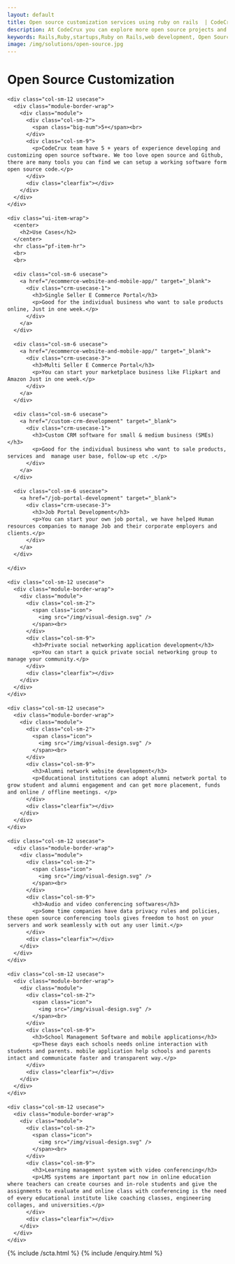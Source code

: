 ```yaml
---
layout: default
title: Open source customization services using ruby on rails  | CodeCrux
description: At CodeCrux you can explore more open source projects and web development services which will be developed in ruby on rails, angularjs, and devops for your business.
keywords: Rails,Ruby,startups,Ruby on Rails,web development, Open Source Development
image: /img/solutions/open-source.jpg
---
```


<!-- 
  TODO 
  https://digital.com/blog/open-source-business/
  add blog post links
  https://awesomeopensource.com/
  https://github.com/sindresorhus/awesome
 -->
<div class="opensource-solutions-banner">
  <h1>Open Source Customization</h1>
</div>

<div class="technology-content-wraper">
  <div class="container">

    <div class="col-sm-12 usecase">
      <div class="module-border-wrap">
        <div class="module">
          <div class="col-sm-2">
            <span class="big-num">5+</span><br>
          </div>
          <div class="col-sm-9">
            <p>CodeCrux team have 5 + years of experience developing and customizing open source software. We too love open source and Github, there are many tools you can find we can setup a working software form open source code.</p>
          </div>
          <div class="clearfix"></div>
        </div>
      </div>
    </div>

    <div class="ui-item-wrap">
      <center>
        <h2>Use Cases</h2>
      </center>
      <hr class="pf-item-hr">
      <br>
      <br>

      <div class="col-sm-6 usecase">
        <a href="/ecommerce-website-and-mobile-app/" target="_blank">
          <div class="crm-usecase-1">
            <h3>Single Seller E Commerce Portal</h3>
            <p>Good for the individual business who want to sale products online, Just in one week.</p>
          </div>
        </a>
      </div>

      <div class="col-sm-6 usecase">
        <a href="/ecommerce-website-and-mobile-app/" target="_blank">
          <div class="crm-usecase-3">
            <h3>Multi Seller E Commerce Portal</h3>
            <p>You can start your marketplace business like Flipkart and Amazon Just in one week.</p>
          </div>
        </a>
      </div>

      <div class="col-sm-6 usecase">
        <a href="/custom-crm-development" target="_blank">
          <div class="crm-usecase-1">
            <h3>Custom CRM software for small & medium business (SMEs) </h3>
            <p>Good for the individual business who want to sale products, services and  manage user base, follow-up etc .</p>
          </div>
        </a>
      </div>

      <div class="col-sm-6 usecase">
        <a href="/job-portal-development" target="_blank">
          <div class="crm-usecase-3">
            <h3>Job Portal Development</h3>
            <p>You can start your own job portal, we have helped Human resources companies to manage Job and their corporate employers and clients.</p>
          </div>
        </a>
      </div>

    </div>

    <div class="col-sm-12 usecase">
      <div class="module-border-wrap">
        <div class="module">
          <div class="col-sm-2">
            <span class="icon">
              <img src="/img/visual-design.svg" />
            </span><br>
          </div>
          <div class="col-sm-9">
            <h3>Private social networking application development</h3>
            <p>You can start a quick private social networking group to manage your community.</p>
          </div>
          <div class="clearfix"></div>
        </div>
      </div>
    </div>

    <div class="col-sm-12 usecase">
      <div class="module-border-wrap">
        <div class="module">
          <div class="col-sm-2">
            <span class="icon">
              <img src="/img/visual-design.svg" />
            </span><br>
          </div>
          <div class="col-sm-9">
            <h3>Alumni network website development</h3>
            <p>Educational institutions can adopt alumni network portal to grow student and alumni engagement and can get more placement, funds and online / offline meetings. </p>
          </div>
          <div class="clearfix"></div>
        </div>
      </div>
    </div>

    <div class="col-sm-12 usecase">
      <div class="module-border-wrap">
        <div class="module">
          <div class="col-sm-2">
            <span class="icon">
              <img src="/img/visual-design.svg" />
            </span><br>
          </div>
          <div class="col-sm-9">
            <h3>Audio and video conferencing softwares</h3>
            <p>Some time companies have data privacy rules and policies, these open source conferencing tools gives freedom to host on your servers and work seamlessly with out any user limit.</p>
          </div>
          <div class="clearfix"></div>
        </div>
      </div>
    </div>

    <div class="col-sm-12 usecase">
      <div class="module-border-wrap">
        <div class="module">
          <div class="col-sm-2">
            <span class="icon">
              <img src="/img/visual-design.svg" />
            </span><br>
          </div>
          <div class="col-sm-9">
            <h3>School Management Software and mobile applications</h3>
            <p>These days each schools needs online interaction with students and parents. mobile application help schools and parents intact and communicate faster and transparent way.</p>
          </div>
          <div class="clearfix"></div>
        </div>
      </div>
    </div>

    <div class="col-sm-12 usecase">
      <div class="module-border-wrap">
        <div class="module">
          <div class="col-sm-2">
            <span class="icon">
              <img src="/img/visual-design.svg" />
            </span><br>
          </div>
          <div class="col-sm-9">
            <h3>Learning management system with video conferencing</h3>
            <p>LMS systems are important part now in online education where teachers can create courses and in-role students and give the assignments to evaluate and online class with conferencing is the need of every educational institute like coaching classes, engineering collages, and universities.</p>
          </div>
          <div class="clearfix"></div>
        </div>
      </div>
    </div>


  </div>
</div>

{% include /scta.html %}
{% include /enquiry.html %}
